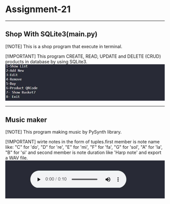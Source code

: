 # Assignment-21
---
## Shop With SQLite3(main.py)

[!NOTE]
This is a shop program that execute in terminal.

[!IMPORTANT]
This program CREATE, READ, UPDATE and DELETE (CRUD) products in database by using SQLite3.
![shop program](./1.JPG)

---
## Music maker

[!NOTE]
This program making music by PySynth library.

[!IMPORTANT]
wirte notes in the form of tuples.first member is note name like: "C" for 'do', "D" for 're', "E" for 'mi', "F" for 'fa', "G" for 'sol', "A" for 'la', "B" for 'si' and second member is note duration like 'Harp note' and export a WAV file.
![PySynth](./2.JPG)
